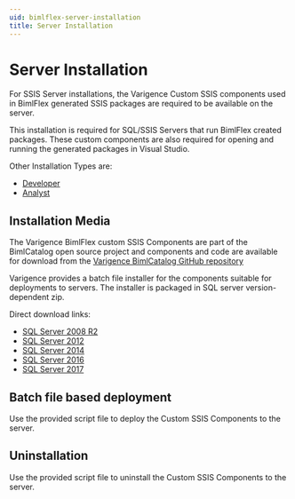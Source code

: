 ```yaml
---
uid: bimlflex-server-installation
title: Server Installation
---
```

# Server Installation

For SSIS Server installations, the Varigence Custom SSIS components used in BimlFlex generated SSIS packages are required to be available on the server.

This installation is required for SQL/SSIS Servers that run BimlFlex created packages. These custom components are also required for opening and running the generated packages in Visual Studio.

Other Installation Types are:

* [Developer](developer-installation.md)
* [Analyst](analyst-installation.md)

## Installation Media

The Varigence BimlFlex custom SSIS Components are part of the BimlCatalog open source project and components and code are available for download from the [Varigence BimlCatalog GitHub repository](https://github.com/varigence/BimlCatalog)

Varigence provides a batch file installer for the components suitable for deployments to servers. The installer is packaged in SQL server version-dependent zip.

Direct download links:

* [SQL Server 2008 R2](https://varigence.com/downloads/varigence.ssis.2008.xcopyinstall.zip)
* [SQL Server 2012](https://varigence.com/downloads/varigence.ssis.2012.xcopyinstall.zip)
* [SQL Server 2014](https://varigence.com/downloads/varigence.ssis.2014.xcopyinstall.zip)
* [SQL Server 2016](https://varigence.com/downloads/varigence.ssis.2016.xcopyinstall.zip)
* [SQL Server 2017](https://varigence.com/downloads/varigence.ssis.2017.xcopyinstall.zip)

## Batch file based deployment

Use the provided script file to deploy the Custom SSIS Components to the server.

## Uninstallation

Use the provided script file to uninstall the Custom SSIS Components to the server.
